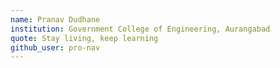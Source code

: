 ```yaml
---
name: Pranav Dudhane
institution: Government College of Engineering, Aurangabad
quote: Stay living, keep learning
github_user: pro-nav
---
```

